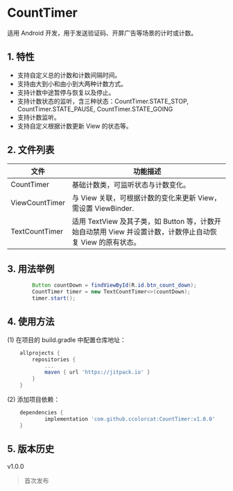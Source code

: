 # CountTimer

适用 Android 开发，用于发送验证码、开屏广告等场景的计时或计数。

## 1. 特性

* 支持自定义总的计数和计数间隔时间。
* 支持由大到小和由小到大两种计数方式。
* 支持计数中途暂停与恢复以及停止。
* 支持计数状态的监听，含三种状态：CountTimer.STATE_STOP, CountTimer.STATE_PAUSE, CountTimer.STATE_GOING
* 支持计数监听。
* 支持自定义根据计数更新 View 的状态等。

## 2. 文件列表

| 文件           | 功能描述                                                     |
| -------------- | ------------------------------------------------------------ |
| CountTimer     | 基础计数类，可监听状态与计数变化。                           |
| ViewCountTimer | 与 View 关联，可根据计数的变化来更新 View，需设置 ViewBinder. |
| TextCountTimer | 适用 TextView 及其子类，如 Button 等，计数开始自动禁用 View 并设置计数，计数停止自动恢复 View 的原有状态。 |



## 3. 用法举例

```java
        Button countDown = findViewById(R.id.btn_count_down);
        CountTimer timer = new TextCountTimer<>(countDown);
        timer.start();
```

## 4. 使用方法

(1) 在项目的 build.gradle 中配置仓库地址：

```groovy
	allprojects {
		repositories {
			...
			maven { url 'https://jitpack.io' }
		}
	}
```

(2) 添加项目依赖：

```groovy
	dependencies {
	        implementation 'com.github.ccolorcat:CountTimer:v1.0.0'
	}
```

## 5. 版本历史

v1.0.0

> 首次发布